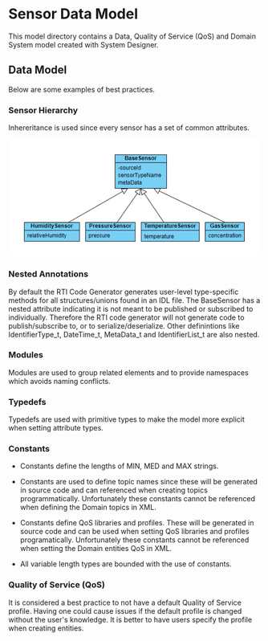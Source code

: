 # Sensor Data Model
This model directory contains a Data, Quality of Service (QoS) and Domain System model created with System Designer.

## Data Model
Below are some examples of best practices.

### Sensor Hierarchy
Inhereritance is used since every sensor has a set of common attributes. 

<img src="./img/sensor_hierarchy.png" width="600"/>

### Nested Annotations
By default the RTI Code Generator generates user-level type-specific methods for all structures/unions found in an IDL file. The BaseSensor has a nested attribute indicating it is not meant to be published or subscribed to individually. Therefore the RTI code generator will not generate code to publish/subscribe to, or to serialize/deserialize. Other definintions like IdentifierType_t, DateTime_t, MetaData_t and IdentifierList_t are also nested.

### Modules
Modules are used to group related elements and to provide namespaces which avoids naming conflicts.

### Typedefs
Typedefs are used with primitive types to make the model more explicit when setting attribute types.

### Constants
- Constants define the lengths of MIN, MED and MAX strings.

- Constants are used to define topic names since these will be generated in source code and can referenced when creating topics programmatically. Unfortunately these constants cannot be referenced when defining the Domain topics in XML.

- Constants define QoS libraries and profiles. These will be generated in source code and can be used when setting QoS libraries and profiles programatically. Unfortunately these constants cannot be referenced when setting the Domain entities QoS in XML.

- All variable length types are bounded with the use of constants.  

### Quality of Service (QoS)
It is considered a best practice to not have a default Quality of Service profile. Having one could cause issues if the default profile is changed without the user's knowledge. It is better to have users specify the profile when creating entities.
